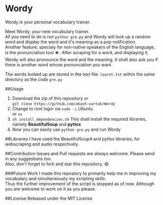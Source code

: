 # Wordy
Wordy is your personal vocabulary trainer.

Meet Wordy, your new vocabulary trainer.  <br>
All you need to do is run 
`python gre.py`
 and Wordy will look up a random word and display the word and it's meaning as a pop notification.  <br>
Another feature, specialy for non-native speakers of the English language, is the pronunciation tool :sound:.
After scraping for a word, and displaying it, Wordy will also pronounce the word and the meaning. It shall also ask you if there is
another word whose pronunciation you want.

The words looked up are stored in the text file: `learnt.txt` within the same directory as the code `gre.py`

##Usage
1. Download the zip of this repository or  <br>
`git clone https://github.com/akash-vartak/Wordy`  <br>
2. Change to root login via `sudo -i` *Ubuntu*  <br>
or `su`
3. `sh install_dependencies.sh` This shall install the required libraries, namely **BeautifulSoup** and **pyttsx**
4. Now you can easily use `python gre.py` and run Wordy

##Libraries
I have used the BeautifulSoup4 and pyttsx libraries, for webscraping and audio respectively.

##Contribution
Issues and Pull requests are always welcome. Please send in any suggestions too.  <br>
Also, don't forget to fork and star this repository. :smile:

###Future Work
I made this repostory to primarily help me in improving my vocabulary and simultaneously my scripting skills.  <br>
Thus the further improvement of the script is stopped as of now. Although you are welcome to work on it as you please.

##License
Released under the MIT License
